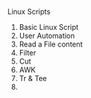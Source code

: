 Linux Scripts

1) Basic Linux Script
2) User Automation 
3) Read a File content
4) Filter
5) Cut
6) AWK
7) Tr & Tee
8) 
